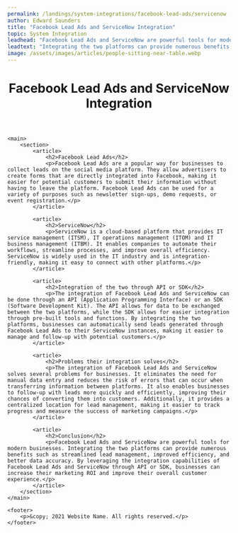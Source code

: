 ```yaml
---
permalink: /landings/system-integrations/facebook-lead-ads/servicenow
author: Edward Saunders
title: "Facebook Lead Ads and ServiceNow Integration"
topic: System Integration
leadhead: "Facebook Lead Ads and ServiceNow are powerful tools for modern businesses"
leadtext: "Integrating the two platforms can provide numerous benefits such as streamlined lead management, improved efficiency, and better data accuracy. By leveraging the integration capabilities of Facebook Lead Ads and ServiceNow through API or SDK, businesses can increase their marketing ROI and improve their overall customer experience."
image: /assets/images/articles/people-sitting-near-table.webp
---
```

<div class="arttext">	<header>
		<h1>Facebook Lead Ads and ServiceNow Integration</h1>
	</header>

	<main>
		<section>
			<article>
				<h2>Facebook Lead Ads</h2>
				<p>Facebook Lead Ads are a popular way for businesses to collect leads on the social media platform. They allow advertisers to create forms that are directly integrated into Facebook, making it easier for potential customers to submit their information without having to leave the platform. Facebook Lead Ads can be used for a variety of purposes such as newsletter sign-ups, demo requests, or event registration.</p>
			</article>

			<article>
				<h2>ServiceNow</h2>
				<p>ServiceNow is a cloud-based platform that provides IT service management (ITSM), IT operations management (ITOM) and IT business management (ITBM). It enables companies to automate their workflows, streamline processes, and improve overall efficiency. ServiceNow is widely used in the IT industry and is integration-friendly, making it easy to connect with other platforms.</p>
			</article>

			<article>
				<h2>Integration of the two through API or SDK</h2>
				<p>The integration of Facebook Lead Ads and ServiceNow can be done through an API (Application Programming Interface) or an SDK (Software Development Kit). The API allows for data to be exchanged between the two platforms, while the SDK allows for easier integration through pre-built tools and functions. By integrating the two platforms, businesses can automatically send leads generated through Facebook Lead Ads to their ServiceNow instances, making it easier to manage and follow-up with potential customers.</p>
			</article>

			<article>
				<h2>Problems their integration solves</h2>
				<p>The integration of Facebook Lead Ads and ServiceNow solves several problems for businesses. It eliminates the need for manual data entry and reduces the risk of errors that can occur when transferring information between platforms. It also enables businesses to follow-up with leads more quickly and efficiently, improving their chances of converting them into customers. Additionally, it provides a centralized location for lead management, making it easier to track progress and measure the success of marketing campaigns.</p>
			</article>

			<article>
				<h2>Conclusion</h2>
				<p>Facebook Lead Ads and ServiceNow are powerful tools for modern businesses. Integrating the two platforms can provide numerous benefits such as streamlined lead management, improved efficiency, and better data accuracy. By leveraging the integration capabilities of Facebook Lead Ads and ServiceNow through API or SDK, businesses can increase their marketing ROI and improve their overall customer experience.</p>
			</article>
		</section>
	</main>

	<footer>
		<p>&copy; 2021 Website Name. All rights reserved.</p>
	</footer>
</div>